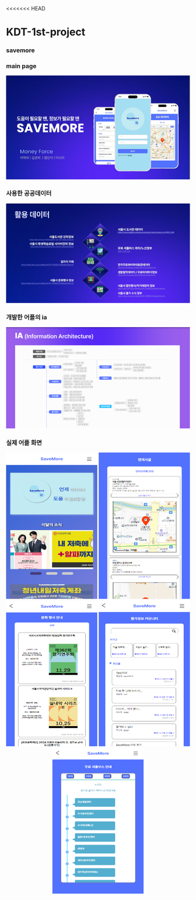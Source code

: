 <<<<<<< HEAD
# KDT-1st-project

### savemore

### main page

<p align="center">
  <img src="./main.png">
</p>

### 사용한 공공데이터

<p align="center">
  <img src="./data.png">
</p>

### 개발한 어플의 ia
<p align="center">
  <img src="./ia.png">
</p>

### 실제 어플 화면
<p align="center">
  <img src="./main1.png" width ="250px" height="400px">
  <img src="./lib.png" width ="250px" height="400px">
  <img src="./cul.png" width ="250px" height="400px">
  <img src="./com.png" width ="250px" height="400px">
  <img src="./bus.png" width ="250px" height="400px">
</p>
